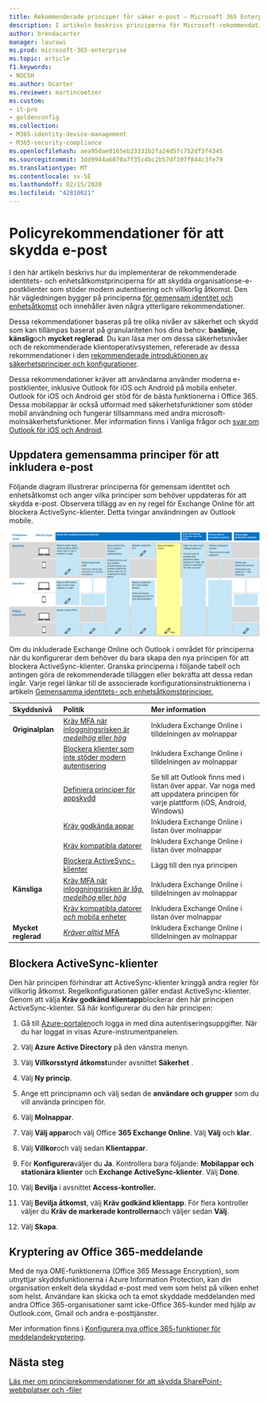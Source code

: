 ```yaml
---
title: Rekommenderade principer för säker e-post – Microsoft 365 Enterprise | Microsoft Dokument
description: I artikeln beskrivs principerna för Microsoft-rekommendationer om hur du tillämpar e-postprinciper och e-konfigurationer.
author: brendacarter
manager: laurawi
ms.prod: microsoft-365-enterprise
ms.topic: article
f1.keywords:
- NOCSH
ms.author: bcarter
ms.reviewer: martincoetzer
ms.custom:
- it-pro
- goldenconfig
ms.collection:
- M365-identity-device-management
- M365-security-compliance
ms.openlocfilehash: aea95dae0165eb23331b2fa24d5fc752df3f4345
ms.sourcegitcommit: 3dd9944a6070a7f35c4bc2b57df397f844c3fe79
ms.translationtype: MT
ms.contentlocale: sv-SE
ms.lasthandoff: 02/15/2020
ms.locfileid: "42810021"
---
```

# <a name="policy-recommendations-for-securing-email"></a>Policyrekommendationer för att skydda e-post

I den här artikeln beskrivs hur du implementerar de rekommenderade identitets- och enhetsåtkomstprinciperna för att skydda organisationse-e-postklienter som stöder modern autentisering och villkorlig åtkomst. Den här vägledningen bygger på principerna [för gemensam identitet och enhetsåtkomst](identity-access-policies.md) och innehåller även några ytterligare rekommendationer.

Dessa rekommendationer baseras på tre olika nivåer av säkerhet och skydd som kan tillämpas baserat på granulariteten hos dina behov: **baslinje,** **känslig**och **mycket reglerad**. Du kan läsa mer om dessa säkerhetsnivåer och de rekommenderade klientoperativsystemen, refererade av dessa rekommendationer i den [rekommenderade introduktionen av säkerhetsprinciper och konfigurationer](microsoft-365-policies-configurations.md).

Dessa rekommendationer kräver att användarna använder moderna e-postklienter, inklusive Outlook för iOS och Android på mobila enheter. Outlook för iOS och Android ger stöd för de bästa funktionerna i Office 365. Dessa mobilappar är också utformad med säkerhetsfunktioner som stöder mobil användning och fungerar tillsammans med andra microsoft-molnsäkerhetsfunktioner. Mer information finns i Vanliga frågor och [svar om Outlook för iOS och Android](https://docs.microsoft.com/exchange/clients-and-mobile-in-exchange-online/outlook-for-ios-and-android/outlook-for-ios-and-android-faq).

## <a name="updating-common-policies-to-include-email"></a>Uppdatera gemensamma principer för att inkludera e-post

Följande diagram illustrerar principerna för gemensam identitet och enhetsåtkomst och anger vilka principer som behöver uppdateras för att skydda e-post. Observera tillägg av en ny regel för Exchange Online för att blockera ActiveSync-klienter. Detta tvingar användningen av Outlook mobile.

![Sammanfattning av principuppdateringar för att skydda e-post](../media/identity-access-ruleset-mail.png)

Om du inkluderade Exchange Online och Outlook i området för principerna när du konfigurerar dem behöver du bara skapa den nya principen för att blockera ActiveSync-klienter. Granska principerna i följande tabell och antingen göra de rekommenderade tilläggen eller bekräfta att dessa redan ingår. Varje regel länkar till de associerade konfigurationsinstruktionerna i artikeln [Gemensamma identitets- och enhetsåtkomstprinciper.](identity-access-policies.md)

|Skyddsnivå|Politik|Mer information|
|:---------------|:-------|:----------------|
|**Originalplan**|[Kräv MFA när inloggningsrisken är *medelhög* eller *hög*](identity-access-policies.md#require-mfa-based-on-sign-in-risk)|Inkludera Exchange Online i tilldelningen av molnappar|
|        |[Blockera klienter som inte stöder modern autentisering](identity-access-policies.md#block-clients-that-dont-support-modern-authentication)|Inkludera Exchange Online i tilldelningen av molnappar|
|        |[Definiera principer för appskydd](identity-access-policies.md#high-risk-users-must-change-password)|Se till att Outlook finns med i listan över appar. Var noga med att uppdatera principen för varje plattform (iOS, Android, Windows)|
|        |[Kräv godkända appar](identity-access-policies.md#require-approved-apps)|Inkludera Exchange Online i listan över molnappar|
|        |[Kräv kompatibla datorer](identity-access-policies.md#require-compliant-pcs-but-not-compliant-phones-and-tablets)|Inkludera Exchange Online i listan över molnappar|
|        |[Blockera ActiveSync-klienter](#block-activesync-clients)|Lägg till den nya principen| 
|**Känsliga**|[Kräv MFA när inloggningsrisken är *låg,* *medelhög* eller *hög*](identity-access-policies.md#require-mfa-based-on-sign-in-risk)| Inkludera Exchange Online i tilldelningen av molnappar|
|         |[Kräv kompatibla datorer *och* mobila enheter](identity-access-policies.md#require-compliant-pcs-and-mobile-devices)|Inkludera Exchange Online i listan över molnappar|
|**Mycket reglerad**|[*Kräver alltid* MFA](identity-access-policies.md#require-mfa-based-on-sign-in-risk)|Inkludera Exchange Online i tilldelningen av molnappar|

## <a name="block-activesync-clients"></a>Blockera ActiveSync-klienter

Den här principen förhindrar att ActiveSync-klienter kringgå andra regler för villkorlig åtkomst. Regelkonfigurationen gäller endast ActiveSync-klienter. Genom att välja **Kräv godkänd klientapp**blockerar den här principen ActiveSync-klienter. Så här konfigurerar du den här principen:

1. Gå till [Azure-portalen](https://portal.azure.com)och logga in med dina autentiseringsuppgifter. När du har loggat in visas Azure-instrumentpanelen.

2. Välj **Azure Active Directory** på den vänstra menyn.

3. Välj **Villkorsstyrd åtkomst**under avsnittet **Säkerhet** .

4. Välj **Ny princip**.

5. Ange ett principnamn och välj sedan de **användare och grupper** som du vill använda principen för.

6. Välj **Molnappar**.

7. Välj **Välj appar**och välj Office **365 Exchange Online**. Välj **Välj** och **klar**.

8. Välj **Villkor**och välj sedan **Klientappar**.

9. För **Konfigurera**väljer du **Ja**. Kontrollera bara följande: **Mobilappar och stationära klienter** och **Exchange ActiveSync-klienter**. Välj **Done**.

10. Välj **Bevilja** i avsnittet **Access-kontroller.**

11. Välj **Bevilja åtkomst**, välj **Kräv godkänd klientapp**.  För flera kontroller väljer du **Kräv de markerade kontrollerna**och väljer sedan **Välj**.

12. Välj **Skapa**.

## <a name="setup-office-365-message-encryption"></a>Kryptering av Office 365-meddelande

Med de nya OME-funktionerna (Office 365 Message Encryption), som utnyttjar skyddsfunktionerna i Azure Information Protection, kan din organisation enkelt dela skyddad e-post med vem som helst på vilken enhet som helst. Användare kan skicka och ta emot skyddade meddelanden med andra Office 365-organisationer samt icke-Office 365-kunder med hjälp av Outlook.com, Gmail och andra e-posttjänster.

Mer information finns i [Konfigurera nya office 365-funktioner för meddelandekryptering](https://support.office.com/article/set-up-new-office-365-message-encryption-capabilities-7ff0c040-b25c-4378-9904-b1b50210d00e).

## <a name="next-steps"></a>Nästa steg

[Läs mer om principrekommendationer för att skydda SharePoint-webbplatser och -filer](sharepoint-file-access-policies.md)
